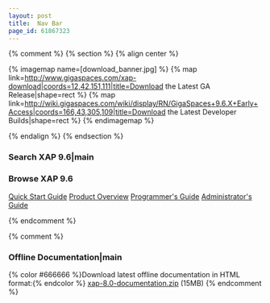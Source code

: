 ```yaml
---
layout: post
title:  Nav Bar
page_id: 61867323
---
```


{% comment %}
{% section %}
{% align center %}

{% imagemap name=[download_banner.jpg] %}
{% map link=http://www.gigaspaces.com/xap-download|coords=12,42,151,111|title=Download the Latest GA Release|shape=rect %}
{% map link=http://wiki.gigaspaces.com/wiki/display/RN/GigaSpaces+9.6.X+Early+Access|coords=166,43,305,109|title=Download the Latest Developer Builds|shape=rect %}
{% endimagemap %}

{% endalign %}
{% endsection %}

### Search XAP 9.6|main

<section id="search-results" style="display: none;">
  <p>Search results</p>
  <div class="entries"></div>
</section>

### Browse XAP 9.6

[Quick Start Guide](./quick-start-guide.html)
[Product Overview](./product-overview.html)
[Programmer's Guide](./programmer's-guide.html)
[Administrator's Guide](./administrator's-guide.html)

{% endcomment %}

{% comment %}
### Offline Documentation|main
{% color #666666 %}Download latest offline documentation
  in HTML format:{% endcolor %}
[xap-8.0-documentation.zip](http://www.gigaspaces.com/docs/manual/xap-8.0-documentation.zip) (15MB)
{% endcomment %}
